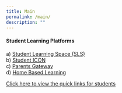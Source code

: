 ```yaml
---
title: Main
permalink: /main/
description: ""
---
```

#### Student Learning Platforms


a) [Student Learning Space (SLS)](https://www.greenridgepri.moe.edu.sg/partners-in-education/student-learning-space-sls/) <br> 
b) [Student ICON](https://www.greenridgepri.moe.edu.sg/partners-in-education/student-icon-google-classroom/) <br> 
c) [Parents Gateway](https://www.greenridgepri.moe.edu.sg/partners-in-education/parents-gateway/)<br> 
d) [Home Based Learning](https://www.greenridgepri.moe.edu.sg/partners-in-education/home-based-learning-hbl/)


[Click here to view the quick links for students](https://www.greenridgepri.moe.edu.sg/quick-links/)